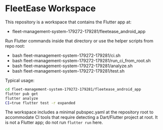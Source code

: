 # FleetEase Workspace

This repository is a workspace that contains the Flutter app at:
- fleet-management-system-179272-179281/fleetease_android_app

Run Flutter commands inside that directory or use the helper scripts from repo root:

- bash fleet-management-system-179272-179281/ci.sh
- bash fleet-management-system-179272-179281/run_ci_from_root.sh
- bash fleet-management-system-179272-179281/analyze.sh
- bash fleet-management-system-179272-179281/test.sh

Typical usage:
```bash
cd fleet-management-system-179272-179281/fleetease_android_app
flutter pub get
flutter analyze
CI=true flutter test -r expanded
```

The workspace includes a minimal pubspec.yaml at the repository root to accommodate CI tools that require detecting a Dart/Flutter project at root. It is not a Flutter app; do not run `flutter run` here.
